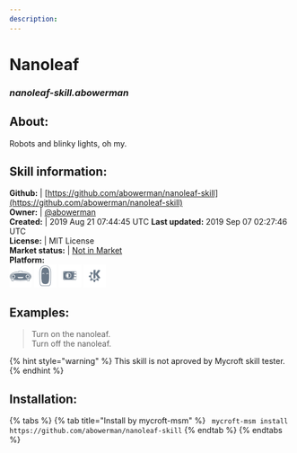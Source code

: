 ```yaml
---  
description:   
---  
```

# Nanoleaf  
### _nanoleaf-skill.abowerman_  
## About:  
Robots and blinky lights, oh my.

## Skill information:  
**Github:** | [https://github.com/abowerman/nanoleaf-skill](https://github.com/abowerman/nanoleaf-skill)  
**Owner:** | [@abowerman](https://github.com/abowerman)  
**Created:** | 2019 Aug 21 07:44:45 UTC  **Last updated:** 2019 Sep 07 02:27:46 UTC  
**License:** | MIT License  
**Market status:** | [Not in Market](https://market.mycroft.ai/skill/)  
**Platform:**  
 ![](../.gitbook/assets/mark-1-icon.png)  ![](../.gitbook/assets/mark-2-icon.png)  ![](../.gitbook/assets/picroft-icon.png)  ![](../.gitbook/assets/kde.png)   
## Examples:  
> Turn on the nanoleaf.  
> Turn off the nanoleaf.  
  
{% hint style="warning" %}
This skill is not aproved by Mycroft skill tester.
{% endhint %}
    
## Installation:  
{% tabs %}
{% tab title="Install by mycroft-msm" %}
``` mycroft-msm install https://github.com/abowerman/nanoleaf-skill```
{% endtab %}
  {% endtabs %}
  